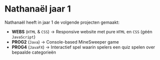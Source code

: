 # Nathanaël jaar 1

Nathanaël heeft in jaar 1 de volgende projecten gemaakt:
- **WEBS** (`HTML` & `CSS`) -> Responsive website met pure `HTML` en `CSS` (géén `JavaScript`)
- **PROG2** (`Java`) -> Console-based MineSweeper game
- **PROG4** (`JavaFX`) -> Interactief spel waarin spelers een quiz spelen over bepaalde categorieën